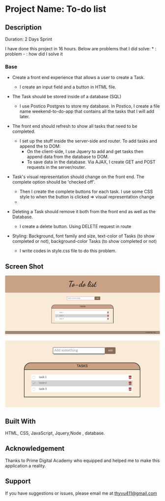 # Project Name: To-do list

## Description
Duration: 2 Days Sprint

 I have done this project in 16 hours.
 Below are problems that I did solve:
    * : problem
    - : how did I solve it

  ### Base 
  * Create a front end experience that allows a user to create a Task.
    - I create an input field and a button in HTML file.

  * The Task should be stored inside of a database (SQL)
    - I use Postico Postgres to store my database. In Postico, I create a file name weekend-to-do-app that contains all the tasks that I will add later.

  * The front end should refresh to show all tasks that need to be completed.
    - I set up the stuff inside the server-side and router. To add tasks and append the to DOM:  
        - On the client-side, I use Jquery to add and get tasks then append data from the database to DOM.
        - To save data in the database. Via AJAX, I create GET and POST requests in the server/router.

  * Task's visual representation should change on the front end. The complete option should be  'checked off'. 
    - Then I create the complete buttons for each task. I use some CSS style to when the button is clicked => visual representation change
    - 
  * Deleting a Task should remove it both from the front end as well as the Database.
    - I create a delete button. Using DELETE request in route
        
  * Styling: Background, font family and size, text-color of Tasks (to show completed or not), background-color Tasks (to show completed or not)
    - I write codes in style.css file to do this problem.


## Screen Shot

![mockup one](Screen-Shot/pic_1.png)

![mockup one](Screen-Shot/pic_2.png)


## Built With
HTML, CSS, JavaScript, Jquery,Node , database.

## Acknowledgement
Thanks to Prime Digital Academy who equipped and helped me to make this application a reality. 

## Support
If you have suggestions or issues, please email me at thyvu411@gmail.com

